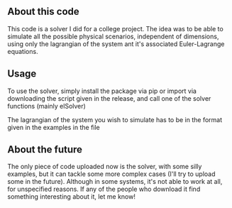 ## About this code
This code is a solver I did for a college project. The idea was to be able to simulate all the possible physical scenarios, independent of dimensions, using only the lagrangian of the system ant it's associated Euler-Lagrange equations.

## Usage
To use the solver, simply install the package via pip or import via downloading the script given in the release, and call one of the solver functions (mainly elSolver)

The lagrangian of the system you wish to simulate has to be in the format given in the examples in the file

## About the future
The only piece of code uploaded now is the solver, with some silly examples, but it can tackle some more complex cases (I'll try to upload some in the future). Although in some systems, it's not able to work at all, for unspecified reasons. If any of the people who download it find something interesting about it, let me know!
